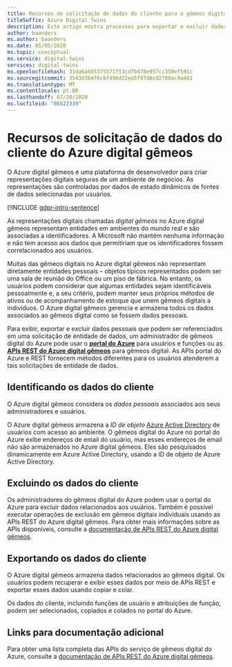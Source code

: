 ```yaml
---
title: Recursos de solicitação de dados do cliente para o gêmeos digital do Azure
titleSuffix: Azure Digital Twins
description: Este artigo mostra processos para exportar e excluir dados pessoais no Azure digital gêmeos.
author: baanders
ms.author: baanders
ms.date: 05/05/2020
ms.topic: conceptual
ms.service: digital-twins
services: digital-twins
ms.openlocfilehash: 31da6a6b5375571f53cd7b478e957cc350ef591c
ms.sourcegitcommit: 3543d3b4f6c6f496d22ea5f97d8cd2700ac9a481
ms.translationtype: MT
ms.contentlocale: pt-BR
ms.lasthandoff: 07/20/2020
ms.locfileid: "86522339"
---
```

# <a name="azure-digital-twins-customer-data-request-features"></a>Recursos de solicitação de dados do cliente do Azure digital gêmeos

O Azure digital gêmeos é uma plataforma de desenvolvedor para criar representações digitais seguras de um ambiente de negócios. As representações são controladas por dados de estado dinâmicos de fontes de dados selecionadas por usuários.

[!INCLUDE [gdpr-intro-sentence](../../includes/gdpr-intro-sentence.md)]

As representações digitais chamadas *digital gêmeos* no Azure digital gêmeos representam entidades em ambientes do mundo real e são associadas a identificadores. A Microsoft não mantém nenhuma informação e não tem acesso aos dados que permitiriam que os identificadores fossem correlacionados aos usuários. 

Muitas das gêmeos digitais no Azure digital gêmeos não representam diretamente entidades pessoais – objetos típicos representados podem ser uma sala de reunião do Office ou um piso de fábrica. No entanto, os usuários podem considerar que algumas entidades sejam identificáveis pessoalmente e, a seu critério, podem manter seus próprios métodos de ativos ou de acompanhamento de estoque que unem gêmeos digitais a indivíduos. O Azure digital gêmeos gerencia e armazena todos os dados associados ao gêmeos digital como se fossem dados pessoais.

Para exibir, exportar e excluir dados pessoais que podem ser referenciados em uma solicitação de entidade de dados, um administrador de gêmeos digital do Azure pode usar o [**portal do Azure**](https://portal.azure.com/) para usuários e funções ou as [**APIs REST do Azure digital gêmeos**](how-to-use-apis-sdks.md) para gêmeos digital. As APIs portal do Azure e REST fornecem métodos diferentes para os usuários atenderem a tais solicitações de entidade de dados.

## <a name="identifying-customer-data"></a>Identificando os dados do cliente

O Azure digital gêmeos considera os *dados pessoais* associados aos seus administradores e usuários. 

O Azure digital gêmeos armazena a *ID de objeto* [Azure Active Directory](../active-directory/fundamentals/active-directory-whatis.md) de usuários com acesso ao ambiente. O gêmeos digital do Azure no portal do Azure exibe endereços de email do usuário, mas esses endereços de email não são armazenados no Azure digital gêmeos. Eles são pesquisados dinamicamente em Azure Active Directory, usando a ID de objeto de Azure Active Directory.

## <a name="deleting-customer-data"></a>Excluindo os dados do cliente

Os administradores do gêmeos digital do Azure podem usar o portal do Azure para excluir dados relacionados aos usuários. Também é possível executar operações de exclusão em gêmeos digitais individuais usando as APIs REST do Azure digital gêmeos. Para obter mais informações sobre as APIs disponíveis, consulte a [documentação de APIs REST do Azure digital gêmeos](https://docs.microsoft.com/rest/api/azure-digitaltwins/).

## <a name="exporting-customer-data"></a>Exportando os dados do cliente

O Azure digital gêmeos armazena dados relacionados ao gêmeos digital. Os usuários podem recuperar e exibir esses dados por meio de APIs REST e exportar esses dados usando copiar e colar. 

Os dados do cliente, incluindo funções de usuário e atribuições de função, podem ser selecionados, copiados e colados no portal do Azure. 

## <a name="links-to-additional-documentation"></a>Links para documentação adicional

Para obter uma lista completa das APIs do serviço de gêmeos digital do Azure, consulte a [documentação de APIs REST do Azure digital gêmeos](https://docs.microsoft.com/rest/api/azure-digitaltwins/).